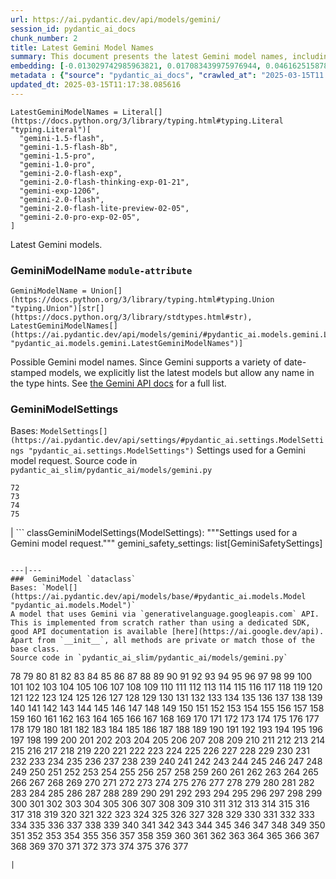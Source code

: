 ```yaml
---
url: https://ai.pydantic.dev/api/models/gemini/
session_id: pydantic_ai_docs
chunk_number: 2
title: Latest Gemini Model Names
summary: This document presents the latest Gemini model names, including versions such as 'gemini-1.5-flash' and 'gemini-2.0-pro-exp-02-05'. It also defines 'GeminiModelName' as a union that allows any string or the specified latest model names, highlighting the flexibility in model naming supported by Gemini.
embedding: [-0.013029742985963821, 0.017083439975976944, 0.04616251587867737, -0.025204623118042946, 0.015401293523609638, 0.005387695040553808, -0.012457537464797497, -0.002212987979874015, -0.003964075352996588, 0.004184684716165066, -0.021991999819874763, -0.0360972136259079, -0.002312951721251011, -0.06088819354772568, -0.015153108164668083, -3.700162415043451e-05, -0.014367187395691872, 0.05090561881661415, -0.021288806572556496, 0.08101880550384521, 0.06166032701730728, -0.002202647039666772, -0.016917983070015907, -0.011368278414011002, -0.006411460693925619, 0.02152320370078087, -0.02345353737473488, 0.016269942745566368, 0.015994181856513023, -0.025356292724609375, 0.04734829068183899, -0.031298957765102386, 0.023467324674129486, -0.0013408914674073458, -0.06960226595401764, 0.002230223035439849, 0.03510447219014168, -0.012685040012001991, -0.026652373373508453, 0.010196290910243988, -0.0015554686542600393, -0.02433597482740879, -0.0017355754971504211, 0.0067251394502818584, -0.05269807204604149, 0.017662540078163147, 0.0038158532697707415, 0.020585615187883377, 0.01744193024933338, -0.0011082175187766552, -0.011733662337064743, 0.02195063605904579, -0.012105940841138363, 0.036014486104249954, 0.009403475560247898, -0.049747418612241745, -0.03766905516386032, 0.029230745509266853, 0.007845421321690083, -0.02488749846816063, -0.003474598051980138, -0.014780829660594463, -0.007769587449729443, 0.020985469222068787, 0.008741647005081177, 0.006208086386322975, -0.034773558378219604, 0.018076183274388313, -0.01615963876247406, -0.002075107069686055, 0.034718405455350876, 0.006094334647059441, -0.004670714493840933, -0.03311898559331894, -0.0004955094191245735, -0.015690842643380165, 0.007197381462901831, 0.07230473309755325, 0.016531916335225105, -0.016118275001645088, 0.0223504900932312, 0.042853374034166336, 0.023370807990431786, 0.02072349563241005, 0.001508072018623352, 0.029313473030924797, -0.019151654094457626, -0.041667599231004715, -0.019055137410759926, -0.02150941640138626, -0.01868285797536373, -0.07208412140607834, -0.04525250196456909, 0.02295716479420662, 0.052863527089357376, -0.02047530934214592, 0.029368625953793526, -0.04398399963974953, 0.012671252712607384, 0.021936846897006035, 0.004329459276050329, 0.020309852436184883, -0.04514219984412193, 0.044535521417856216, 0.032788071781396866, -0.03515962138772011, -0.0060495235957205296, -0.019303321838378906, -0.026252519339323044, 0.03162987157702446, -0.11857755482196808, -0.012057682499289513, 0.0276037510484457, 0.00508091039955616, -0.06414218246936798, -0.010871906764805317, -0.053718388080596924, 0.05735844373703003, -0.010361747816205025, -0.038744524121284485, -0.036455702036619186, -0.006711351685225964, 0.03300867974758148, -0.06061243265867233, 0.007804057560861111, 0.006883702706545591, -0.022378066554665565, -0.06072273850440979, -0.06507977098226547, -0.03852391615509987, 0.014201730489730835, -0.017414353787899017, 0.026252519339323044, -0.0276037510484457, 0.003767594927921891, -0.04009575769305229, -0.0693265050649643, 0.01902756094932556, 0.001533924718387425, 0.02958923578262329, 0.025714782997965813, -0.009830906055867672, 0.01581493578851223, 0.03515962138772011, 0.016269942745566368, 0.03146441653370857, -0.053718388080596924, 0.022226396948099136, -0.031409263610839844, 0.03833088278770447, 8.789905405137688e-05, 0.016766313463449478, -0.0013788087526336312, -0.006332179065793753, -0.013450278900563717, -0.008610660210251808, 0.016876619309186935, 0.033780813217163086, -0.0014787723775953054, -0.02781057171523571, -0.02603190951049328, 0.017359202727675438, -0.024556584656238556, -0.0037917240988463163, -0.018751798197627068, 0.023784451186656952, -0.06430763751268387, -0.0024697910994291306, -0.07798542082309723, -0.052670493721961975, 0.03946150466799736, 0.008610660210251808, -0.06871982663869858, 0.0021974763367325068, 0.0009867099579423666, -0.008521038107573986, -0.005701374262571335, -0.0017838338389992714, -0.05057470500469208, -0.012498901225626469, -0.010182502679526806, -0.012347232550382614, -0.07186350971460342, -0.04020606353878975, -0.04323944076895714, 0.013815663754940033, -0.01149926520884037, -0.007893679663538933, -0.008603766560554504, -0.016118275001645088, 0.018007243052124977, 0.027645114809274673, 0.03033379279077053, 0.056338123977184296, -0.00728700403124094, -0.028017394244670868, 0.04199851304292679, -0.02542523294687271, 0.012698828242719173, 0.07528296113014221, 0.027424506843090057, 0.005511788185685873, 0.030113182961940765, 0.016132062301039696, -0.03835846111178398, -0.03058197721838951, -0.03174017742276192, 0.00012786296429112554, -0.042853374034166336, -0.0031212782487273216, 0.029920149594545364, -0.02498401515185833, -0.014112107455730438, 0.009472415782511234, 0.007169805467128754, 0.03549053892493248, -0.049499232321977615, -0.01591145247220993, 0.03474598005414009, 0.013698465190827847, -0.050878044217824936, 0.05393899977207184, 0.046327974647283554, -0.014367187395691872, -0.004177790600806475, 0.0012900478905066848, 0.005560046061873436, 0.0038020650390535593, 0.010630615055561066, 0.044838860630989075, -0.002245734678581357, -0.004498363472521305, -0.01559432689100504, -0.049499232321977615, -0.020213335752487183, -0.04028879106044769, 0.016132062301039696, 0.008072924800217152, -0.00043540194747038186, -0.05109865218400955, -0.007976409047842026, -0.0001341106981271878, -0.025618266314268112, 0.029478931799530983, 0.0019872081466019154, 0.00038455837056972086, -0.0009556867880746722, -0.07202897220849991, 0.05297383293509483, 0.033642932772636414, 0.03088531643152237, 0.01917923055589199, -0.00872096512466669, -0.030968043953180313, 0.011285549961030483, 0.002533561084419489, -0.052615340799093246, 0.03314656391739845, -0.007969514466822147, 0.005180873908102512, -0.05082289129495621, 0.024846132844686508, -0.03231927752494812, -0.017235109582543373, -0.033642932772636414, 0.023853391408920288, -0.00014272825501393527, 0.010989105328917503, -0.027452081441879272, -0.09144259244203568, 0.029313473030924797, -0.006549341604113579, 0.03866179659962654, -0.03747602179646492, -0.03411172702908516, -0.006559682544320822, -0.031602296978235245, 0.043349746614694595, 0.013788087293505669, -0.009830906055867672, 0.02469446510076523, -0.01398112066090107, 0.009251806885004044, 0.029920149594545364, -0.000690696993842721, 0.05250503867864609, 0.003602137789130211, 0.02137153595685959, 0.013353763148188591, -0.030499249696731567, 0.06232215464115143, 0.0031195548363029957, 0.011878437362611294, -0.027383141219615936, 0.017883149906992912, 0.004712078720331192, 0.04406672716140747, 0.010030834004282951, -0.011002893559634686, 0.0027214237488806248, 0.028568917885422707, -0.012236927635967731, -0.026459340006113052, -0.04977499693632126, -0.03044409677386284, 0.009058773517608643, 0.0027679584454745054, -0.0022922696080058813, 0.008748541586101055, -0.016297519207000732, 0.0010375535348430276, -0.020489098504185677, -0.010403111577033997, -0.05884755775332451, -0.02137153595685959, -0.013167623430490494, 0.006211533211171627, 0.03957181051373482, 0.016738738864660263, 0.020240912213921547, 0.006787186022847891, -0.037641480565071106, -0.006811315193772316, 0.04039909690618515, -0.002964438870549202, 0.019592871889472008, -0.028031181544065475, -0.04296367987990379, 0.013043530285358429, -0.05369081348180771, 0.011533735319972038, -0.05531780794262886, -0.012167987413704395, 0.06734102219343185, 0.010830543003976345, -0.05835118517279625, -0.007211169693619013, 0.007548978086560965, 0.017538446933031082, 0.03295353055000305, -0.011216608807444572, 0.007824739441275597, -0.018999984487891197, -0.010961529798805714, -0.023274291306734085, -0.003964075352996588, -0.020337428897619247, 0.060943346470594406, 0.004460446070879698, 0.01759359985589981, -0.003998545464128256, -0.005384248215705156, 0.030306216329336166, 0.0418330579996109, -0.024818558245897293, -0.04158487170934677, 0.004601774271577597, -0.03182290494441986, -0.02013060823082924, 0.01814512349665165, -0.07395929843187332, 0.014422339387238026, 0.024625524878501892, -0.02374308742582798, 0.016793889924883842, 0.011368278414011002, -0.013822557404637337, -0.02834830805659294, -0.020599402487277985, -0.0058220201171934605, -0.013719147071242332, 0.02259867452085018, -0.01749708317220211, 0.010671979747712612, 0.0010384153574705124, -0.011147668585181236, -0.038992710411548615, -0.00045500689884647727, 0.026997074484825134, 0.01600796915590763, 0.027493447065353394, 0.004653479438275099, 0.013353763148188591, -0.011492370627820492, 0.034635674208402634, 0.003509068163111806, -0.018999984487891197, 0.011099410243332386, -0.07208412140607834, -0.010775390081107616, -0.02236427739262581, -0.0023767214734107256, 0.005301519762724638, -0.03287079930305481, -0.024570371955633163, -0.037751782685518265, 0.010279019363224506, 0.056586310267448425, 0.010203184559941292, 0.0060805464163422585, -0.00516708567738533, -0.052863527089357376, 0.022171244025230408, -0.02859649248421192, -0.0022474583238363266, -0.02275034412741661, 0.013126259669661522, 0.05531780794262886, 0.033477477729320526, -0.04009575769305229, 0.04971984401345253, 0.0075214016251266, 0.011788814328610897, -0.01610448583960533, -0.017717693001031876, -0.03562841936945915, 0.020061668008565903, 0.006270132958889008, -0.020433945581316948, 0.059013012796640396, -0.02349490113556385, -0.07820603251457214, -0.030664706602692604, -0.015925241634249687, -0.03513204678893089, 0.029920149594545364, 0.009665449149906635, -0.04219154641032219, 0.009010515175759792, -0.08316974341869354, -0.015001439489424229, 0.0471828356385231, 0.048809830099344254, -0.014229306019842625, -0.0030712964944541454, -0.009437945671379566, -0.0035280268639326096, 0.006649305112659931, -0.008328004740178585, -0.015635691583156586, -0.004829277750104666, -0.022722767665982246, -0.004653479438275099, 0.04903043806552887, -0.010478946380317211, -0.01259541790932417, -0.011106304824352264, -0.011906013824045658, -0.024074001237750053, -0.05675176903605461, 0.034828707575798035, 0.009755072183907032, -0.0007402479532174766, -0.002581819426268339, -0.007941938005387783, -0.014863558113574982, 0.05300140753388405, -0.014684312976896763, 0.05129168555140495, -0.044590674340724945, 0.02448764257133007, 0.028224214911460876, -0.013022848404943943, -0.016035545617341995, 0.010940846987068653, -0.041309110820293427, 0.00632183812558651, 0.0030971490778028965, 0.006173616275191307, -0.011506158858537674, 0.004874088801443577, -0.04481128603219986, 0.029616812244057655, 0.010044621303677559, 0.016435399651527405, 0.017979666590690613, 0.02101304568350315, -0.003767594927921891, 0.03251231089234352, 0.017634963616728783, -0.005466976668685675, -0.02914801612496376, 0.002312951721251011, 0.022088516503572464, -0.05170532688498497, 0.04257761314511299, 0.012919438071548939, -0.0054359533824026585, 0.023425960913300514, -0.02821042761206627, -0.020447732880711555, -0.022722767665982246, 0.018572553992271423, -0.017083439975976944, 0.0630391389131546, 0.01913786493241787, -0.02612842619419098, -0.058571796864271164, -0.012802239507436752, -0.03786208853125572, 0.0196756012737751, -0.032098665833473206, 0.010575463064014912, 0.03256746381521225, -0.004143320489674807, -0.018917255103588104, -0.004122638143599033, 0.01048584096133709, -0.036207519471645355, 0.040426671504974365, -0.0548214353621006, 0.012616099789738655, -0.00028007052605971694, -0.003788277041167021, 0.012809133157134056, 0.0385790690779686, -0.004291542340070009, 0.011368278414011002, -0.005566940177232027, -0.03728298842906952, 0.009437945671379566, 0.001897585578262806, -0.0014003526885062456, -0.03083016350865364, -0.023439748212695122, -0.008941574953496456, 0.005577281583100557, -0.0700986385345459, -0.03014075942337513, -0.028624068945646286, 0.05429748818278313, -0.012878073379397392, -0.008369369432330132, -0.015084167942404747, -0.020944105461239815, 0.012753981165587902, 0.027327990159392357, -0.012064576148986816, -0.0045604100450873375, 0.006025394424796104, -0.010079092346131802, 0.027879511937499046, -0.032402005046606064, 0.013264140114188194, 0.015359929762780666, 0.029175592586398125, 0.0020027197897434235, -0.00415021413937211, -0.010589251294732094, 0.02047530934214592, 0.05275322124361992, -0.06353550404310226, 0.026390399783849716, -0.06287367641925812, -0.008955363184213638, -0.00371244247071445, 0.004370823502540588, -0.0005562631413340569, 0.015649478882551193, 0.03802754357457161, -0.007300792261958122, -0.007728223223239183, 0.050685010850429535, 0.04544553533196449, -0.04867194965481758, 0.026679949834942818, 0.022970953956246376, -0.009637872688472271, 0.0041467673145234585, -0.02756238728761673, -0.022915801033377647, -0.008348686620593071, 0.018103759735822678, 0.008183229714632034, 0.00641835480928421, -0.0085968729108572, -0.003124725306406617, -0.009603402577340603, -0.011761238798499107, -0.0032832883298397064, -0.02958923578262329, -0.014987651258707047, 0.012119729071855545, 0.008183229714632034, -0.057027529925107956, 0.012616099789738655, 0.0009565485524944961, 0.0021974763367325068, 0.0034108280669897795, -0.002897221827879548, 0.030002878978848457, 0.00847967341542244, -0.0010289360070601106, 0.019592871889472008, 0.016614645719528198, -0.00946552213281393, 0.0224470067769289, 0.013946650549769402, -0.044838860630989075, 0.024198094382882118, 0.0020888953004032373, 0.0024784086272120476, -0.032236550003290176, 0.047706782817840576, -0.009665449149906635, -0.01454643253237009, 0.005687586031854153, -0.0020440840162336826, -0.05592448264360428, -0.007776481099426746, -0.02076485939323902, 0.04288095235824585, -0.006345967296510935, -0.04158487170934677, -0.016531916335225105, 0.021302595734596252, -0.012354126200079918, 0.0008225456112995744, 0.06596221029758453, -0.025852663442492485, 0.044783707708120346, 0.005404930096119642, 0.02637661062180996, 0.0014718783786520362, 0.04180547967553139, 0.010540992952883244, 0.01251268945634365, -0.022391853854060173, 0.007417990826070309, 0.017621176317334175, -0.028141487389802933, -0.01843467354774475, 0.04516977444291115, 0.0168076790869236, -0.026307670399546623, 0.016545705497264862, 0.014518856070935726, -0.01444991584867239, -0.011292443610727787, -0.014904922805726528, -0.016297519207000732, 0.026804041117429733, 0.006376990582793951, -0.04059213027358055, 0.012243821285665035, -0.021674873307347298, -0.0025283906143158674, -0.009293170645833015, -0.004381164908409119, 0.0005489382310770452, 0.0001240927813341841, -0.027645114809274673, 0.0036055848468095064, -0.00018635462038218975, 0.010809860192239285, -0.025218412280082703, -0.00047482724767178297, -0.01820027455687523, -0.008693389594554901, 0.02845861203968525, -0.02958923578262329, 0.017179956659674644, 0.01241617277264595, -0.026983287185430527, -0.014767041429877281, 0.009010515175759792, 0.031105924397706985, -0.021936846897006035, 0.012050788849592209, 0.010044621303677559, 0.0027179766912013292, 0.05170532688498497, 0.010120456106960773, 0.020861376076936722, 0.0015322011895477772, 0.007007795386016369, -0.004008886404335499, -0.025342505425214767, -0.04304640740156174, 0.02939620241522789, -0.005122274626046419, 0.022088516503572464, -0.08658918738365173, 0.012161092832684517, 0.05060227960348129, -0.026335246860980988, 0.005504894070327282, 0.027824360877275467, 0.017510870471596718, 0.03540780767798424, 0.018517401069402695, 0.0007303377497009933, 0.015263413079082966, -0.021978210657835007, 0.01814512349665165, 0.007383520714938641, -0.008445203304290771, 0.0030437202658504248, -0.032788071781396866, -0.09067046642303467, -0.0169041957706213, 0.025011589750647545, -0.005518681835383177, 0.02468067593872547, -0.03565599396824837, 0.0020682131871581078, 0.013222775422036648, 0.0015864918241277337, 0.0033384407870471478, -0.058571796864271164, -0.04668646305799484, 0.022529734298586845, -0.01591145247220993, -0.009844694286584854, -0.007686858531087637, -0.011864649131894112, -0.009589615277945995, 0.018034817650914192, -0.01296080183237791, -0.00130469782743603, -0.02374308742582798, 0.03317413851618767, -0.020654555410146713, 0.02066834270954132, 0.011182138696312904, 0.006549341604113579, 0.011712980456650257, 0.027934664860367775, -0.038193002343177795, -0.03681419417262077, -0.01149926520884037, 0.010885694995522499, 0.011326913721859455, 0.0010823648190125823, -0.011706085875630379, 0.005473870784044266, -0.05126411095261574, 0.014767041429877281, 0.010954635217785835, 0.015153108164668083, 0.014408551156520844, -0.007480037398636341, -0.019606661051511765, 0.014987651258707047, -0.006766504142433405, 0.011981847696006298, -0.01454643253237009, 0.042357005178928375, -0.010148032568395138, -0.0150428032502532, -0.0020440840162336826, 0.011616463772952557, 0.014284458942711353, -0.007728223223239183, 0.03168502449989319, -0.0246393121778965, 0.016821466386318207, -0.007390414830297232, -0.0741247609257698, 0.036759041249752045, 0.024873709306120872, -0.018779374659061432, 0.002166453283280134, 0.028293155133724213, -0.0030816374346613884, -0.007025030441582203, 0.020751072093844414, 0.005532470066100359, 0.004281200934201479, -0.0075627658516168594, -0.011009788140654564, -0.006849232595413923, -0.016132062301039696, 0.03717268258333206, 0.027631327509880066, -0.02087516523897648, 0.013078001327812672, 0.009520674124360085, 0.0171937458217144, 0.008293534629046917, 0.00023116590455174446, 0.014932498335838318, -0.004160555545240641, 0.009810224175453186, 0.016573281958699226, -0.004563856869935989, -0.02106819674372673, -0.02394990809261799, -0.05322201922535896, -0.02557690255343914, -0.014615372754633427, 0.00981711782515049, -0.009541356936097145, 0.008038454689085484, -0.011878437362611294, -0.008886422030627728, 0.013574372045695782, -0.10374157130718231, 0.012354126200079918, 0.021743813529610634, 0.005260155536234379, 0.03306383267045021, 0.0020440840162336826, 0.0023577630054205656, 0.02181275375187397, 0.0030385497957468033, -0.027231473475694656, -0.021536992862820625, -0.008396944962441921, -0.00286275171674788, -0.00650797737762332, 0.030554402619600296, -0.00015953248657751828, 0.013588160276412964, -0.030719859525561333, 0.010444476269185543, -0.0028937747702002525, -0.0422191247344017, 0.04960953816771507, 0.002245734678581357, -0.014105213806033134, -0.023936118930578232, -0.03538023307919502, 0.004370823502540588, 0.002456003101542592, 0.009713707491755486, 0.008024666458368301, -0.007190487813204527, -0.019799694418907166, 0.006869914475828409, 0.03118865378201008, 0.013919074088335037, 0.01978590525686741, -0.012133517302572727, 0.013119365088641644, 0.024267034605145454, 0.01075470820069313, 0.017014499753713608, -0.025935392826795578, 0.03229169920086861, 0.024115364998579025, 0.016518129035830498, 0.016876619309186935, -0.014325822703540325, 0.02756238728761673, 0.005708268377929926, 0.007507613394409418, -0.025811299681663513, 0.03201593831181526, -0.005532470066100359, 0.012292079627513885, -0.008631343021988869, 0.008734753355383873, -0.04263276606798172, 0.0027128062210977077, -3.732478216988966e-05, 0.010568569414317608, 0.022626250982284546, 0.002481855684891343, -0.004446658305823803, 0.02106819674372673, -0.01879316382110119, -0.009506885893642902, -0.024170517921447754, -0.02150941640138626, -0.008328004740178585, -0.004694843664765358, 0.005801337771117687, 0.019413627684116364, -0.007866104133427143, -0.011974954046308994, -0.011602675542235374, 0.01759359985589981, -0.011581993661820889, 0.030471673235297203, -0.04445279389619827, -0.018875891342759132, 0.01159578189253807, -0.0035504326224327087, 0.0034763214644044638, 0.02404642477631569, -0.0565311573445797, -0.013126259669661522, 0.027231473475694656, -0.029809845611453056, 0.030968043953180313, -0.00026972946943715215, 0.01963423565030098, -0.0032298595178872347, -0.004853406921029091, -0.0022888225503265858, -0.021688662469387054, -0.01818648725748062, 0.005977136082947254, 0.004915453027933836, -0.006573470775038004, 0.013588160276412964, 0.023508688434958458, -0.00020789851259905845, -0.007445567287504673, -0.004084720741957426, 0.0274107176810503, -0.025052955374121666, 0.016394035890698433, -0.01789693720638752, 0.0006157243042252958, -0.0006915587582625449, 0.007328368257731199, 0.048065271228551865, -0.015745995566248894, 0.0010530651779845357, -0.005784102715551853, -0.007169805467128754, 0.03866179659962654, 0.023536264896392822, -0.014560220763087273, -0.01143032405525446, -0.009203548543155193, -0.009451733902096748, -0.0012762598926201463, 0.06419733166694641, -0.01873801089823246, -0.01992378570139408, 0.02185411937534809, 0.020089242607355118, -0.029561659321188927, 0.011685403995215893, 0.01824164018034935, 0.017469506710767746, -0.010954635217785835, -0.013739828951656818, -0.005036098882555962, -0.04152971878647804, 0.024198094382882118, -0.011968059465289116, 0.017083439975976944, -0.004584539216011763, 0.009362111799418926, 0.013891498558223248, 0.01143032405525446, -0.02286064811050892, -0.00843141507357359, 0.024515219032764435, -0.01636645942926407, -0.0194825679063797, 0.02310883440077305, -0.01316072978079319, 0.004274307284504175, -0.009355217218399048, -0.02066834270954132, 0.016132062301039696, -0.0029609918128699064, 0.01559432689100504, -0.03491143882274628, -0.033339597284793854, 0.0006863882299512625, -0.018917255103588104, 0.027645114809274673, 0.012498901225626469, -0.011657827533781528, -0.013174518011510372, 0.015056591480970383, -0.013732935301959515, -0.02895498275756836, -0.0005493690841831267, -0.03460809960961342, 0.031050773337483406, -0.009892952628433704, -0.024501431733369827, 0.029368625953793526, 0.03146441653370857, 0.018227851018309593, 0.06712041050195694, 0.021330172196030617, -0.026886770501732826, 0.005384248215705156, -0.0025146023835986853, -0.008562401868402958, -0.002321569249033928, 0.02508053183555603, 0.032043516635894775, 0.05724813789129257, 0.006425248924642801, -0.006401119753718376, 0.031298957765102386, 0.01056167483329773, 0.0009686131379567087, 0.04232942685484886, 0.04596948251128197, -0.0012978037120774388, 0.029258321970701218, 0.02230912633240223, -0.021288806572556496, 0.06331489980220795, 0.0027972583193331957, 0.005691033322364092, 0.014711889438331127, 0.029534082859754562, -0.007000901270657778, 0.00411229720339179, 0.015359929762780666, -0.007976409047842026, 0.007583448197692633, -0.022226396948099136, -0.015677055343985558, 0.01300906017422676, 0.024473855271935463, -0.037641480565071106, -0.017138592898845673, 0.013974227011203766, -0.02414294146001339, -0.02106819674372673, 0.007493825629353523, 0.02423945814371109, 0.0016080356435850263, -0.02834830805659294, -0.03212624415755272, -0.00894846860319376, -0.005818572826683521, 0.004222601652145386, -0.002830005018040538, 0.00899672694504261, 0.04823072999715805, -0.014960074797272682, 0.02003409154713154, 0.03212624415755272, -0.02399127185344696, -0.01522204838693142, 0.021343959495425224, -0.0271211676299572, 0.000800139969214797, 0.009424157440662384, -0.027838148176670074, 0.008514144457876682, -0.0071560172364115715, -0.033642932772636414, 0.011906013824045658, 0.0017907278379425406, 0.037641480565071106, 0.020930316299200058, -0.024129152297973633, -1.5013396250651567e-06, 0.009251806885004044, 0.041722752153873444, 0.03813784942030907, -0.0047982544638216496, -0.021978210657835007, 0.01006530411541462, -0.01978590525686741, -0.004419081844389439, -0.0056565627455711365, 0.03659358248114586, 0.039240896701812744, -0.00021242271759547293, 0.02815527468919754, -0.006414907518774271, -0.005880619399249554, 0.015580538660287857, 0.06469370424747467, -0.017634963616728783, 0.007369732949882746, 0.020158184692263603, 0.008100501261651516, -0.010251442901790142, 0.016518129035830498, 0.037503596395254135, 0.008714071474969387, -0.011912907473742962, 0.021881693974137306, -0.015235836617648602, -0.0015037632547318935, -0.007293898146599531, -0.021785177290439606, 0.0010384153574705124, -0.021771389991044998, 0.003066126024350524, -0.02310883440077305, -0.012361020781099796, -0.0017605663742870092, 0.03485628589987755, -0.0414469912648201, 0.005160191562026739, 0.0015908005880191922, -0.011616463772952557, -0.05007833242416382, 0.018572553992271423, 0.011581993661820889, 0.020585615187883377, 0.03449779376387596, 0.02013060823082924, -0.040674857795238495, 0.007776481099426746, -0.014587796293199062, 0.02945135533809662, -0.016835255548357964, -0.010182502679526806, -0.039737269282341, -0.0052498141303658485, 0.021040622144937515, 0.010148032568395138, 0.009086349979043007, -0.030554402619600296, -0.0003182032087352127, 0.025866452604532242, -0.04343247413635254, -0.037200260907411575, 0.007776481099426746, -0.009403475560247898, 0.00941726379096508, 0.02349490113556385, -0.023936118930578232, 0.010216972790658474, -0.018917255103588104, -0.006997454445809126, -0.020296065136790276, -0.02152320370078087, 0.010154926218092442, 0.02160593308508396, 0.017731480300426483, -0.000657088530715555, -0.01140274852514267, 0.026707526296377182, -0.0046052210964262486, -0.012547159567475319, -0.02414294146001339, -0.008100501261651516, -0.025052955374121666, 0.017166169360280037, 0.00503265205770731, 0.005153297912329435, 0.013119365088641644, -0.040674857795238495, -0.001423620036803186, -0.07351808249950409, 0.003822747152298689, 0.005653115920722485, -0.03424960747361183, -0.002752447035163641, -0.025149472057819366, -0.05054713040590286, 0.049692265689373016, -0.003429786767810583, 0.0038916876073926687, -0.02305368147790432, 0.02175760269165039, 0.028375884518027306, -0.0052222381345927715, 0.0861479714512825, 0.027452081441879272, -0.03976484388113022, 0.01491871103644371, -0.023674145340919495, -0.005897854454815388, 0.016587069258093834, 0.01585630141198635, -0.008293534629046917, -0.02920316904783249, -0.02582508698105812, -0.013071106746792793, 0.013457173481583595, 0.006294262129813433, 0.050795312970876694, -0.00013831174874212593, 0.007686858531087637, -0.0043673766776919365, 0.002518049441277981, 0.006997454445809126, 0.039185743778944016, 0.027741631492972374, -0.03540780767798424, -0.007052606903016567, -0.016780102625489235, -0.005818572826683521, 0.026638584211468697, -0.023936118930578232, 0.023936118930578232, 0.04301883280277252, -0.011754344217479229, -0.005294625647366047, 0.0054428474977612495, 0.018862104043364525, -0.0168076790869236, 0.009279382415115833, -0.007990196347236633, -0.018806951120495796, 0.030058030039072037, 0.006166722159832716, 0.020199548453092575, 0.025797512382268906, 0.013174518011510372, -0.03926847130060196, -0.0169041957706213, -0.0069354078732430935, -0.017786633223295212, -0.005460082553327084, 0.0012978037120774388, 0.015290988609194756, -0.009727495722472668, -0.0041364263743162155, -0.019151654094457626, 0.008838163688778877, -0.006035735365003347, -0.03295353055000305, -0.0013943203957751393, 0.037944816052913666, -0.008197017945349216, -0.005887513514608145, -0.037393294274806976, 0.01360884215682745, -0.001550298067741096, 0.003626266960054636, -0.014394762925803661, -0.042550038546323776, 0.00037766434252262115, -0.007404203061014414, -0.009954999200999737, 0.004498363472521305, -0.0058564902283251286, -0.0024766852147877216, 0.004908558912575245, 1.005156991595868e-05, 0.0018527742940932512, -0.011333808302879333, -0.015401293523609638, -0.01853119023144245, 0.0036297140177339315, 0.04437006637454033, 0.034028999507427216, -0.01814512349665165, 0.005087804049253464, 0.037393294274806976, -0.06088819354772568, -0.01660085655748844, 0.017276473343372345, -0.01610448583960533, -0.019124077633023262, 0.017662540078163147, 0.013753617182374, 0.04119880497455597, 0.00885195191949606, 0.01973075233399868, 0.007928150705993176, 0.013126259669661522, -0.0003322067204862833, 0.01904134824872017, 0.024804769083857536, 0.026583433151245117, 0.06827861070632935, 0.023908544331789017, -0.020406369119882584, 0.020406369119882584, -0.035766299813985825, -0.02368793450295925, 0.02324671484529972, -0.00899672694504261, -0.023867178708314896, -0.006090887822210789, 0.027645114809274673, 0.013360656797885895, 0.02028227597475052, -0.006518318317830563, -0.02195063605904579, -0.005704821087419987, -0.017772844061255455, -0.0034263397101312876, -0.014932498335838318, -0.03441506624221802, 0.028679221868515015, -0.027879511937499046, 0.005577281583100557, -0.009610297158360481, -0.0005364427925087512, -0.0037641478702425957, -0.005298072472214699, -0.008286640979349613, -0.008514144457876682, -0.014187942259013653, -0.02324671484529972, -0.006201192270964384, 0.001973419915884733, -0.01288496796041727, 0.03435991331934929, 0.003293629502877593, 0.00946552213281393, -0.008838163688778877, -0.0020527015440165997, 0.01388460397720337, -0.00645627174526453, 0.0027145296335220337, 0.013360656797885895, -0.011650933884084225, 0.0274107176810503, -0.0028593046590685844, -0.007211169693619013, -0.011237291619181633, -0.03344989940524101, -0.023853391408920288, -0.024597948417067528, -0.03069228306412697, -0.008521038107573986, -0.006094334647059441, 0.008817481808364391, -0.033477477729320526, 0.026983287185430527, -0.03582145273685455, -0.026955710723996162, 0.004326012451201677, -0.01705586351454258, 0.017717693001031876, -0.014587796293199062, -0.019275745376944542, 0.03229169920086861, 0.017579810693860054, 0.001372776459902525, 0.005660010036081076, -0.005391142331063747, -0.002736935392022133, 0.03196078538894653, 0.010292807593941689, 0.026790253818035126, 0.02423945814371109, 0.0026059485971927643, -0.013360656797885895, 0.024804769083857536, 0.015304776839911938, 0.006566576659679413, 0.00028287124587222934, -0.009527568705379963, -0.006090887822210789, 0.02612842619419098, -0.013760510832071304, -0.019896211102604866, 0.008638236671686172, -0.005639327690005302, -0.007976409047842026, 0.0067044575698673725, -0.04299125820398331, 0.01001015119254589, 0.0023663805332034826, -0.0016381971072405577, -0.01650433987379074, 0.02656964398920536, -0.018696647137403488, -0.007742010988295078, 0.0003869282081723213, 0.023853391408920288, -0.028293155133724213, -0.02618357725441456, 0.01646297611296177, 0.024460067972540855, 0.0014081083936616778, -0.018600130453705788, 0.004060591571033001, 0.021550780162215233, 0.008169441483914852, -0.01820027455687523, -0.012305867858231068, 0.004650032613426447, 0.015332353301346302, 0.005284284707158804, 0.013346868567168713, 0.03504931926727295, -0.004512151703238487, 0.007176699582487345, 0.01814512349665165, 0.011768132448196411, -0.021495629101991653, -0.008700283244252205, 0.008955363184213638, 0.010368641465902328, -0.00031087829847820103, -0.01278845127671957, -0.035325080156326294, 0.012953908182680607, 0.01868285797536373, -0.0002022971020778641, 0.02696949988603592, 0.017759056761860847, -0.06772708892822266, -0.02468067593872547, -0.04704495519399643, -0.0032763942144811153, -0.025452809408307076, 0.004070932976901531, -0.010796072892844677, 0.0469898022711277, -0.005325648933649063, -0.007907467894256115, 0.012485112994909286, 0.010713343508541584, 0.02116471342742443, 0.007362838834524155, -0.0050119697116315365, 0.005263602361083031, -0.01398112066090107, -0.012953908182680607, 0.03367051109671593, 0.04084031656384468, 0.057579051703214645, 0.028293155133724213, -0.01793830096721649, 0.01559432689100504, -0.018751798197627068, -0.022488370537757874, 0.0008096192614175379, -0.007893679663538933, 0.002912733471021056, -0.011809497140347958, -0.011209715157747269, 0.042908526957035065, -0.022764133289456367, 0.05065743252635002, 0.04312913864850998, -0.022929590195417404, -0.040730010718107224, -0.024156728759407997, -0.01615963876247406, -0.03827572986483574, 0.00747314328327775, -0.02958923578262329, -0.008231488056480885, 0.03584902733564377, 0.03813784942030907, -0.018958620727062225, 0.004574197810143232, -0.0004175205249339342, 0.003191942349076271, 0.0030213147401809692, 0.014367187395691872, 0.00443631736561656, -0.024901285767555237, 0.01973075233399868, 0.018779374659061432, 0.0012107663787901402, 0.011519947089254856, 0.018751798197627068, 0.023922331631183624, 0.06541068851947784, -0.007535189855843782, 0.04864437133073807, -0.0018700093496590853, -0.0003009680949617177, 0.033587779849767685, 0.0066941166296601295, -0.01454643253237009, -0.01021007914096117, 0.004529386758804321, -0.004456999246031046, -0.01325724646449089, 0.02775542065501213, -0.00659415265545249, -0.022984741255640984, 0.0248323455452919, 0.038992710411548615, 0.04519734904170036, 0.000923801853787154, 0.04442521929740906, 0.053663235157728195, 0.0013408914674073458, -0.010837436653673649, 0.04089546576142311, 0.019813481718301773, 0.012547159567475319, 0.0036538431886583567, 0.034828707575798035, -0.0195790845900774, 0.03127138316631317, -0.0035538794472813606, -0.01187154371291399, 0.013684676960110664, 0.009169078432023525, -0.011051151901483536, 0.006673434283584356, -0.03220897167921066, 0.0007363700424320996, 0.009210442192852497, 0.011706085875630379, 0.012891861610114574, 0.008265958167612553, 0.0471828356385231, 0.004263965878635645, 0.0001235541858477518, -0.021633509546518326, -0.017579810693860054, 0.02834830805659294, 0.01559432689100504, 0.004215707536786795, -0.02319156378507614, 0.005890960339456797, -0.023756874725222588, -0.022198820486664772, -0.0028903279453516006, 0.025108106434345245, 0.03394627198576927, -0.0276037510484457, 0.003167813178151846, 0.0028679221868515015, 0.005980582907795906, 0.005315307527780533, 0.0552075020968914, -0.0037331245839595795, 0.0011452729813754559, 0.02152320370078087, -0.02408778853714466, 0.003209177404642105, -0.008217699825763702, -0.020433945581316948, -0.010796072892844677, -0.01635267212986946, 0.026790253818035126, 0.017179956659674644, 0.010940846987068653, 0.015194471925497055, 0.004222601652145386, -0.03664873540401459, 0.012567841447889805, 0.016187215223908424, 0.010775390081107616, 0.0033918695989996195, 0.006518318317830563, -0.019358474761247635, 0.007314580492675304, -0.00425017811357975, -0.037007227540016174, -0.035573266446590424, 0.03176775202155113, -0.023122623562812805, 0.02290201373398304, -0.031050773337483406, -0.03289837762713432, -0.003422892652451992, 0.008155654184520245, -0.013774299062788486, -0.01194737758487463, 0.006063311360776424, 0.022984741255640984]
metadata : {"source": "pydantic_ai_docs", "crawled_at": "2025-03-15T11:17:38.084013", "url_path": "/api/models/gemini/", "chunk_size": 3225}
updated_dt: 2025-03-15T11:17:38.085616
---
```

```
LatestGeminiModelNames = Literal[](https://docs.python.org/3/library/typing.html#typing.Literal "typing.Literal")[
  "gemini-1.5-flash",
  "gemini-1.5-flash-8b",
  "gemini-1.5-pro",
  "gemini-1.0-pro",
  "gemini-2.0-flash-exp",
  "gemini-2.0-flash-thinking-exp-01-21",
  "gemini-exp-1206",
  "gemini-2.0-flash",
  "gemini-2.0-flash-lite-preview-02-05",
  "gemini-2.0-pro-exp-02-05",
]

```

Latest Gemini models.
###  GeminiModelName `module-attribute`
```
GeminiModelName = Union[](https://docs.python.org/3/library/typing.html#typing.Union "typing.Union")[str[](https://docs.python.org/3/library/stdtypes.html#str), LatestGeminiModelNames[](https://ai.pydantic.dev/api/models/gemini/#pydantic_ai.models.gemini.LatestGeminiModelNames "pydantic_ai.models.gemini.LatestGeminiModelNames")]

```

Possible Gemini model names.
Since Gemini supports a variety of date-stamped models, we explicitly list the latest models but allow any name in the type hints. See [the Gemini API docs](https://ai.google.dev/gemini-api/docs/models/gemini#model-variations) for a full list.
###  GeminiModelSettings
Bases: `ModelSettings[](https://ai.pydantic.dev/api/settings/#pydantic_ai.settings.ModelSettings "pydantic_ai.settings.ModelSettings")`
Settings used for a Gemini model request.
Source code in `pydantic_ai_slim/pydantic_ai/models/gemini.py`
```
72
73
74
75
```
| ```
classGeminiModelSettings(ModelSettings):
"""Settings used for a Gemini model request."""
  gemini_safety_settings: list[GeminiSafetySettings]

```
  
---|---  
###  GeminiModel `dataclass`
Bases: `Model[](https://ai.pydantic.dev/api/models/base/#pydantic_ai.models.Model "pydantic_ai.models.Model")`
A model that uses Gemini via `generativelanguage.googleapis.com` API.
This is implemented from scratch rather than using a dedicated SDK, good API documentation is available [here](https://ai.google.dev/api).
Apart from `__init__`, all methods are private or match those of the base class.
Source code in `pydantic_ai_slim/pydantic_ai/models/gemini.py`
```
 78
 79
 80
 81
 82
 83
 84
 85
 86
 87
 88
 89
 90
 91
 92
 93
 94
 95
 96
 97
 98
 99
100
101
102
103
104
105
106
107
108
109
110
111
112
113
114
115
116
117
118
119
120
121
122
123
124
125
126
127
128
129
130
131
132
133
134
135
136
137
138
139
140
141
142
143
144
145
146
147
148
149
150
151
152
153
154
155
156
157
158
159
160
161
162
163
164
165
166
167
168
169
170
171
172
173
174
175
176
177
178
179
180
181
182
183
184
185
186
187
188
189
190
191
192
193
194
195
196
197
198
199
200
201
202
203
204
205
206
207
208
209
210
211
212
213
214
215
216
217
218
219
220
221
222
223
224
225
226
227
228
229
230
231
232
233
234
235
236
237
238
239
240
241
242
243
244
245
246
247
248
249
250
251
252
253
254
255
256
257
258
259
260
261
262
263
264
265
266
267
268
269
270
271
272
273
274
275
276
277
278
279
280
281
282
283
284
285
286
287
288
289
290
291
292
293
294
295
296
297
298
299
300
301
302
303
304
305
306
307
308
309
310
311
312
313
314
315
316
317
318
319
320
321
322
323
324
325
326
327
328
329
330
331
332
333
334
335
336
337
338
339
340
341
342
343
344
345
346
347
348
349
350
351
352
353
354
355
356
357
358
359
360
361
362
363
364
365
366
367
368
369
370
371
372
373
374
375
376
377
```
|